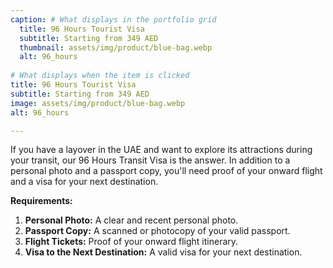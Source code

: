 ```yaml
---
caption: # What displays in the portfolio grid
  title: 96 Hours Tourist Visa
  subtitle: Starting from 349 AED
  thumbnail: assets/img/product/blue-bag.webp
  alt: 96_hours
  
# What displays when the item is clicked
title: 96 Hours Tourist Visa
subtitle: Starting from 349 AED
image: assets/img/product/blue-bag.webp
alt: 96_hours

---
```


If you have a layover in the UAE and want to explore its attractions during your transit, our 96 Hours Transit Visa is the answer. In addition to a personal photo and a passport copy, you'll need proof of your onward flight and a visa for your next destination.

**Requirements:**
1. **Personal Photo:** A clear and recent personal photo.
2. **Passport Copy:** A scanned or photocopy of your valid passport.
3. **Flight Tickets:** Proof of your onward flight itinerary.
4. **Visa to the Next Destination:** A valid visa for your next destination.

